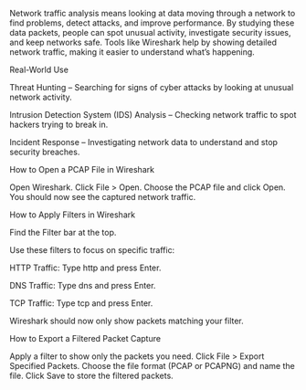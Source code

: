 Network traffic analysis means looking at data moving through a network to find problems, detect attacks, and improve performance. By studying these data packets, people can spot unusual activity, investigate security issues, and keep networks safe. Tools like Wireshark help by showing detailed network traffic, making it easier to understand what’s happening.

Real-World Use

Threat Hunting – Searching for signs of cyber attacks by looking at unusual network activity.

Intrusion Detection System (IDS) Analysis – Checking network traffic to spot hackers trying to break in.

Incident Response – Investigating network data to understand and stop security breaches.

How to Open a PCAP File in Wireshark

Open Wireshark. Click File > Open. Choose the PCAP file and click Open. You should now see the captured network traffic.

How to Apply Filters in Wireshark

Find the Filter bar at the top.

Use these filters to focus on specific traffic:

HTTP Traffic: Type http and press Enter.

DNS Traffic: Type dns and press Enter.

TCP Traffic: Type tcp and press Enter.

Wireshark should now only show packets matching your filter.

How to Export a Filtered Packet Capture

Apply a filter to show only the packets you need. Click File > Export Specified Packets. Choose the file format (PCAP or PCAPNG) and name the file. Click Save to store the filtered packets.
